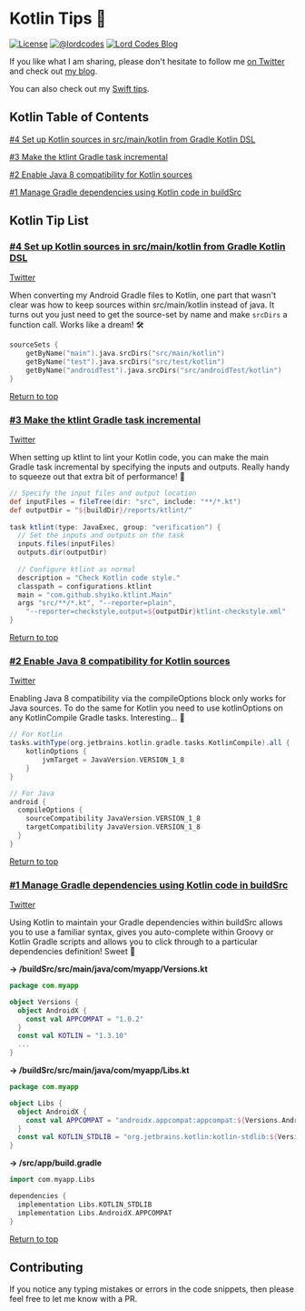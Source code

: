 # Kotlin Tips 🚀

[![License](https://img.shields.io/badge/license-Apache%202.0-green.svg)](https://github.com/lordcodes/lordcodes-dev-tips/blob/master/LICENSE)
[![@lordcodes](https://img.shields.io/badge/contact-@lordcodes-blue.svg?style=flat)](https://twitter.com/lordcodes)
[![Lord Codes Blog](https://img.shields.io/badge/blog-Lord%20Codes-yellow.svg?style=flat)](https://www.lordcodes.com)

If you like what I am sharing, please don't hesitate to follow me [on Twitter](https://twitter.com/lordcodes) and check out [my blog](https://www.lordcodes.com).

You can also check out my [Swift tips](swift-tips.md).

## Kotlin Table of Contents

[#4 Set up Kotlin sources in src/main/kotlin from Gradle Kotlin DSL](#4)

[#3 Make the ktlint Gradle task incremental](#3-make-the-ktlint-gradle-task-incremental)

[#2 Enable Java 8 compatibility for Kotlin sources](#2-enable-java-8-compatibility-for-kotlin-sources)

[#1 Manage Gradle dependencies using Kotlin code in buildSrc](#1-manage-gradle-dependencies-using-kotlin-code-in-buildsrc)

## Kotlin Tip List

### [#4 Set up Kotlin sources in src/main/kotlin from Gradle Kotlin DSL](https://twitter.com/lordcodes/status/1087031040009531394)

[Twitter](https://twitter.com/lordcodes/status/1087031040009531394)

When converting my Android Gradle files to Kotlin, one part that wasn't clear was how to keep sources within src/main/kotlin instead of java. It turns out you just need to get the source-set by name and make `srcDirs` a function call. Works like a dream! 🛠

```kotlin
sourceSets {
    getByName("main").java.srcDirs("src/main/kotlin")
    getByName("test").java.srcDirs("src/test/kotlin")
    getByName("androidTest").java.srcDirs("src/androidTest/kotlin")
}
```

[Return to top](#kotlin-tips-)

### [#3 Make the ktlint Gradle task incremental](https://twitter.com/lordcodes/status/1068119144141328384)

[Twitter](https://twitter.com/lordcodes/status/1068119144141328384)

When setting up ktlint to lint your Kotlin code, you can make the main Gradle task incremental by specifying the inputs and outputs. Really handy to squeeze out that extra bit of performance! 🚄

```groovy
// Specify the input files and output location
def inputFiles = fileTree(dir: "src", include: "**/*.kt")  
def outputDir = "${buildDir}/reports/ktlint/"  
  
task ktlint(type: JavaExec, group: "verification") {
  // Set the inputs and outputs on the task
  inputs.files(inputFiles)  
  outputs.dir(outputDir)  
  
  // Configure ktlint as normal
  description = "Check Kotlin code style."  
  classpath = configurations.ktlint  
  main = "com.github.shyiko.ktlint.Main"  
  args "src/**/*.kt", "--reporter=plain", 
    "--reporter=checkstyle,output=${outputDir}ktlint-checkstyle.xml"  
}
```

[Return to top](#kotlin-tips-)

### [#2 Enable Java 8 compatibility for Kotlin sources](https://twitter.com/lordcodes/status/1067822936093007872)

[Twitter](https://twitter.com/lordcodes/status/1067822936093007872)

Enabling Java 8 compatibility via the compileOptions block only works for Java sources. To do the same for Kotlin you need to use kotlinOptions on any KotlinCompile Gradle tasks. Interesting… 🤔

```groovy
// For Kotlin
tasks.withType(org.jetbrains.kotlin.gradle.tasks.KotlinCompile).all {  
    kotlinOptions {  
        jvmTarget = JavaVersion.VERSION_1_8  
    }  
}

// For Java
android {
  compileOptions {  
    sourceCompatibility JavaVersion.VERSION_1_8  
    targetCompatibility JavaVersion.VERSION_1_8  
  }
}
```

[Return to top](#kotlin-tips-)

### [#1 Manage Gradle dependencies using Kotlin code in buildSrc](https://twitter.com/lordcodes/status/1067417520393601024)

[Twitter](https://twitter.com/lordcodes/status/1067417520393601024)

Using Kotlin to maintain your Gradle dependencies within buildSrc allows you to use a familiar syntax, gives you auto-complete within Groovy or Kotlin Gradle scripts and allows you to click through to a particular dependencies definition! Sweet 🍭

**→ /buildSrc/src/main/java/com/myapp/Versions.kt**
```kotlin
package com.myapp

object Versions {
  object AndroidX {
    const val APPCOMPAT = "1.0.2"
  }
  const val KOTLIN = "1.3.10"
  ...
}
```

**→ /buildSrc/src/main/java/com/myapp/Libs.kt**
```kotlin
package com.myapp

object Libs {
  object AndroidX {
    const val APPCOMPAT = "androidx.appcompat:appcompat:${Versions.AndroidX.APPCOMPAT}"
  }
  const val KOTLIN_STDLIB = "org.jetbrains.kotlin:kotlin-stdlib:${Versions.KOTLIN}" 
}
```

**→ /src/app/build.gradle**
```groovy
import com.myapp.Libs

dependencies {
  implementation Libs.KOTLIN_STDLIB
  implementation Libs.AndroidX.APPCOMPAT
}
```

[Return to top](#kotlin-tips-)

## Contributing

If you notice any typing mistakes or errors in the code snippets, then please feel free to let me know with a PR.
